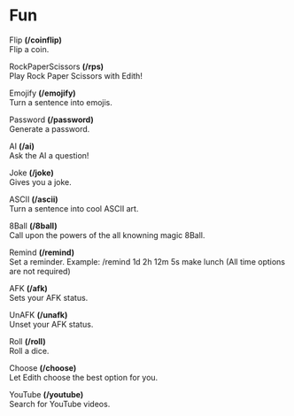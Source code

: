 # Fun

Flip **(/coinflip)**
</br>Flip a coin.

RockPaperScissors **(/rps)**
</br>Play Rock Paper Scissors with Edith!

Emojify **(/emojify)**
</br>Turn a sentence into emojis.

Password **(/password)**
</br>Generate a password.

AI **(/ai)**
</br>Ask the AI a question!

Joke **(/joke)**
</br>Gives you a joke.

ASCII **(/ascii)**
</br>Turn a sentence into cool ASCII art.

8Ball **(/8ball)**
</br>Call upon the powers of the all knowning magic 8Ball.

Remind **(/remind)**
</br>Set a reminder. Example: /remind 1d 2h 12m 5s make lunch (All time options are not required)

AFK **(/afk)**
</br>Sets your AFK status.

UnAFK **(/unafk)**
</br>Unset your AFK status.

Roll **(/roll)**
</br>Roll a dice.

Choose **(/choose)**
</br>Let Edith choose the best option for you.

YouTube **(/youtube)**
</br>Search for YouTube videos.
